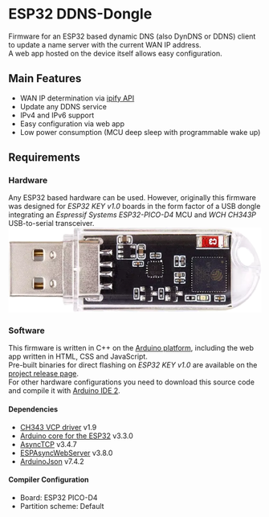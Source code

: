 # ESP32 DDNS-Dongle
Firmware for an ESP32 based dynamic DNS (also DynDNS or DDNS) client to update a name server with the current WAN IP address.  
A web app hosted on the device itself allows easy configuration.

## Main Features
- WAN IP determination via [ipify API](https://www.ipify.org/)
- Update any DDNS service
- IPv4 and IPv6 support
- Easy configuration via web app
- Low power consumption (MCU deep sleep with programmable wake up)

## Requirements
### Hardware
Any ESP32 based hardware can be used. 
However, originally this firmware was designed for *ESP32 KEY v1.0* boards in the form factor of a USB dongle integrating an *Espressif Systems ESP32-PICO-D4* MCU and *WCH CH343P* USB-to-serial transceiver.  
![image of ESP32 KEY v1.0 USB dongle](/Media/ESP32%20KEY%20v1.0.png)

### Software
This firmware is written in C++ on the [Arduino platform](https://www.arduino.cc/), including the web app written in HTML, CSS and JavaScript.  
Pre-built binaries for direct flashing on *ESP32 KEY v1.0* are available on the [project release page](https://github.com/SebastianLang-GER/DDNS-Dongle/releases).  
For other hardware configurations you need to download this source code and compile it with [Arduino IDE 2](https://docs.arduino.cc/software/ide/).

#### Dependencies
- [CH343 VCP driver](https://www.wch-ic.com/downloads/CH343SER_EXE.html) v1.9
- [Arduino core for the ESP32](https://github.com/espressif/arduino-esp32) v3.3.0
- [AsyncTCP](https://github.com/ESP32Async/AsyncTCP) v3.4.7
- [ESPAsyncWebServer](https://github.com/ESP32Async/ESPAsyncWebServer) v3.8.0
- [ArduinoJson](https://github.com/bblanchon/ArduinoJson) v7.4.2

#### Compiler Configuration
- Board: ESP32 PICO-D4
- Partition scheme: Default

